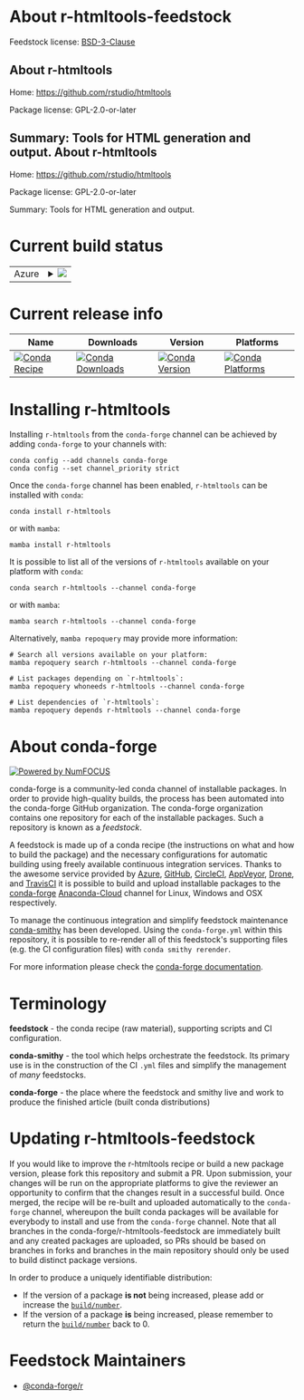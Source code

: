 About r-htmltools-feedstock
===========================

Feedstock license: [BSD-3-Clause](https://github.com/conda-forge/r-htmltools-feedstock/blob/main/LICENSE.txt)

About r-htmltools
-----------------

Home: https://github.com/rstudio/htmltools

Package license: GPL-2.0-or-later

Summary: Tools for HTML generation and output.
About r-htmltools
-----------------

Home: https://github.com/rstudio/htmltools

Package license: GPL-2.0-or-later

Summary: Tools for HTML generation and output.

Current build status
====================


<table>
    
  <tr>
    <td>Azure</td>
    <td>
      <details>
        <summary>
          <a href="https://dev.azure.com/conda-forge/feedstock-builds/_build/latest?definitionId=1241&branchName=main">
            <img src="https://dev.azure.com/conda-forge/feedstock-builds/_apis/build/status/r-htmltools-feedstock?branchName=main">
          </a>
        </summary>
        <table>
          <thead><tr><th>Variant</th><th>Status</th></tr></thead>
          <tbody><tr>
              <td>linux_64_r_base4.2</td>
              <td>
                <a href="https://dev.azure.com/conda-forge/feedstock-builds/_build/latest?definitionId=1241&branchName=main">
                  <img src="https://dev.azure.com/conda-forge/feedstock-builds/_apis/build/status/r-htmltools-feedstock?branchName=main&jobName=linux&configuration=linux%20linux_64_r_base4.2" alt="variant">
                </a>
              </td>
            </tr><tr>
              <td>linux_64_r_base4.3</td>
              <td>
                <a href="https://dev.azure.com/conda-forge/feedstock-builds/_build/latest?definitionId=1241&branchName=main">
                  <img src="https://dev.azure.com/conda-forge/feedstock-builds/_apis/build/status/r-htmltools-feedstock?branchName=main&jobName=linux&configuration=linux%20linux_64_r_base4.3" alt="variant">
                </a>
              </td>
            </tr><tr>
              <td>linux_aarch64_r_base4.2</td>
              <td>
                <a href="https://dev.azure.com/conda-forge/feedstock-builds/_build/latest?definitionId=1241&branchName=main">
                  <img src="https://dev.azure.com/conda-forge/feedstock-builds/_apis/build/status/r-htmltools-feedstock?branchName=main&jobName=linux&configuration=linux%20linux_aarch64_r_base4.2" alt="variant">
                </a>
              </td>
            </tr><tr>
              <td>linux_aarch64_r_base4.3</td>
              <td>
                <a href="https://dev.azure.com/conda-forge/feedstock-builds/_build/latest?definitionId=1241&branchName=main">
                  <img src="https://dev.azure.com/conda-forge/feedstock-builds/_apis/build/status/r-htmltools-feedstock?branchName=main&jobName=linux&configuration=linux%20linux_aarch64_r_base4.3" alt="variant">
                </a>
              </td>
            </tr><tr>
              <td>linux_ppc64le_r_base4.2</td>
              <td>
                <a href="https://dev.azure.com/conda-forge/feedstock-builds/_build/latest?definitionId=1241&branchName=main">
                  <img src="https://dev.azure.com/conda-forge/feedstock-builds/_apis/build/status/r-htmltools-feedstock?branchName=main&jobName=linux&configuration=linux%20linux_ppc64le_r_base4.2" alt="variant">
                </a>
              </td>
            </tr><tr>
              <td>linux_ppc64le_r_base4.3</td>
              <td>
                <a href="https://dev.azure.com/conda-forge/feedstock-builds/_build/latest?definitionId=1241&branchName=main">
                  <img src="https://dev.azure.com/conda-forge/feedstock-builds/_apis/build/status/r-htmltools-feedstock?branchName=main&jobName=linux&configuration=linux%20linux_ppc64le_r_base4.3" alt="variant">
                </a>
              </td>
            </tr><tr>
              <td>osx_64_r_base4.2</td>
              <td>
                <a href="https://dev.azure.com/conda-forge/feedstock-builds/_build/latest?definitionId=1241&branchName=main">
                  <img src="https://dev.azure.com/conda-forge/feedstock-builds/_apis/build/status/r-htmltools-feedstock?branchName=main&jobName=osx&configuration=osx%20osx_64_r_base4.2" alt="variant">
                </a>
              </td>
            </tr><tr>
              <td>osx_64_r_base4.3</td>
              <td>
                <a href="https://dev.azure.com/conda-forge/feedstock-builds/_build/latest?definitionId=1241&branchName=main">
                  <img src="https://dev.azure.com/conda-forge/feedstock-builds/_apis/build/status/r-htmltools-feedstock?branchName=main&jobName=osx&configuration=osx%20osx_64_r_base4.3" alt="variant">
                </a>
              </td>
            </tr><tr>
              <td>osx_arm64_r_base4.2</td>
              <td>
                <a href="https://dev.azure.com/conda-forge/feedstock-builds/_build/latest?definitionId=1241&branchName=main">
                  <img src="https://dev.azure.com/conda-forge/feedstock-builds/_apis/build/status/r-htmltools-feedstock?branchName=main&jobName=osx&configuration=osx%20osx_arm64_r_base4.2" alt="variant">
                </a>
              </td>
            </tr><tr>
              <td>osx_arm64_r_base4.3</td>
              <td>
                <a href="https://dev.azure.com/conda-forge/feedstock-builds/_build/latest?definitionId=1241&branchName=main">
                  <img src="https://dev.azure.com/conda-forge/feedstock-builds/_apis/build/status/r-htmltools-feedstock?branchName=main&jobName=osx&configuration=osx%20osx_arm64_r_base4.3" alt="variant">
                </a>
              </td>
            </tr><tr>
              <td>win_64</td>
              <td>
                <a href="https://dev.azure.com/conda-forge/feedstock-builds/_build/latest?definitionId=1241&branchName=main">
                  <img src="https://dev.azure.com/conda-forge/feedstock-builds/_apis/build/status/r-htmltools-feedstock?branchName=main&jobName=win&configuration=win%20win_64_" alt="variant">
                </a>
              </td>
            </tr>
          </tbody>
        </table>
      </details>
    </td>
  </tr>
</table>

Current release info
====================

| Name | Downloads | Version | Platforms |
| --- | --- | --- | --- |
| [![Conda Recipe](https://img.shields.io/badge/recipe-r--htmltools-green.svg)](https://anaconda.org/conda-forge/r-htmltools) | [![Conda Downloads](https://img.shields.io/conda/dn/conda-forge/r-htmltools.svg)](https://anaconda.org/conda-forge/r-htmltools) | [![Conda Version](https://img.shields.io/conda/vn/conda-forge/r-htmltools.svg)](https://anaconda.org/conda-forge/r-htmltools) | [![Conda Platforms](https://img.shields.io/conda/pn/conda-forge/r-htmltools.svg)](https://anaconda.org/conda-forge/r-htmltools) |

Installing r-htmltools
======================

Installing `r-htmltools` from the `conda-forge` channel can be achieved by adding `conda-forge` to your channels with:

```
conda config --add channels conda-forge
conda config --set channel_priority strict
```

Once the `conda-forge` channel has been enabled, `r-htmltools` can be installed with `conda`:

```
conda install r-htmltools
```

or with `mamba`:

```
mamba install r-htmltools
```

It is possible to list all of the versions of `r-htmltools` available on your platform with `conda`:

```
conda search r-htmltools --channel conda-forge
```

or with `mamba`:

```
mamba search r-htmltools --channel conda-forge
```

Alternatively, `mamba repoquery` may provide more information:

```
# Search all versions available on your platform:
mamba repoquery search r-htmltools --channel conda-forge

# List packages depending on `r-htmltools`:
mamba repoquery whoneeds r-htmltools --channel conda-forge

# List dependencies of `r-htmltools`:
mamba repoquery depends r-htmltools --channel conda-forge
```


About conda-forge
=================

[![Powered by
NumFOCUS](https://img.shields.io/badge/powered%20by-NumFOCUS-orange.svg?style=flat&colorA=E1523D&colorB=007D8A)](https://numfocus.org)

conda-forge is a community-led conda channel of installable packages.
In order to provide high-quality builds, the process has been automated into the
conda-forge GitHub organization. The conda-forge organization contains one repository
for each of the installable packages. Such a repository is known as a *feedstock*.

A feedstock is made up of a conda recipe (the instructions on what and how to build
the package) and the necessary configurations for automatic building using freely
available continuous integration services. Thanks to the awesome service provided by
[Azure](https://azure.microsoft.com/en-us/services/devops/), [GitHub](https://github.com/),
[CircleCI](https://circleci.com/), [AppVeyor](https://www.appveyor.com/),
[Drone](https://cloud.drone.io/welcome), and [TravisCI](https://travis-ci.com/)
it is possible to build and upload installable packages to the
[conda-forge](https://anaconda.org/conda-forge) [Anaconda-Cloud](https://anaconda.org/)
channel for Linux, Windows and OSX respectively.

To manage the continuous integration and simplify feedstock maintenance
[conda-smithy](https://github.com/conda-forge/conda-smithy) has been developed.
Using the ``conda-forge.yml`` within this repository, it is possible to re-render all of
this feedstock's supporting files (e.g. the CI configuration files) with ``conda smithy rerender``.

For more information please check the [conda-forge documentation](https://conda-forge.org/docs/).

Terminology
===========

**feedstock** - the conda recipe (raw material), supporting scripts and CI configuration.

**conda-smithy** - the tool which helps orchestrate the feedstock.
                   Its primary use is in the construction of the CI ``.yml`` files
                   and simplify the management of *many* feedstocks.

**conda-forge** - the place where the feedstock and smithy live and work to
                  produce the finished article (built conda distributions)


Updating r-htmltools-feedstock
==============================

If you would like to improve the r-htmltools recipe or build a new
package version, please fork this repository and submit a PR. Upon submission,
your changes will be run on the appropriate platforms to give the reviewer an
opportunity to confirm that the changes result in a successful build. Once
merged, the recipe will be re-built and uploaded automatically to the
`conda-forge` channel, whereupon the built conda packages will be available for
everybody to install and use from the `conda-forge` channel.
Note that all branches in the conda-forge/r-htmltools-feedstock are
immediately built and any created packages are uploaded, so PRs should be based
on branches in forks and branches in the main repository should only be used to
build distinct package versions.

In order to produce a uniquely identifiable distribution:
 * If the version of a package **is not** being increased, please add or increase
   the [``build/number``](https://docs.conda.io/projects/conda-build/en/latest/resources/define-metadata.html#build-number-and-string).
 * If the version of a package **is** being increased, please remember to return
   the [``build/number``](https://docs.conda.io/projects/conda-build/en/latest/resources/define-metadata.html#build-number-and-string)
   back to 0.

Feedstock Maintainers
=====================

* [@conda-forge/r](https://github.com/conda-forge/r/)

